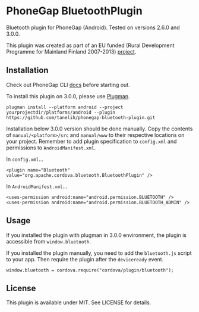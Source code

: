 PhoneGap BluetoothPlugin
========================
Bluetooth plugin for PhoneGap (Android). Tested on versions 2.6.0 and 3.0.0.

This plugin was created as part of an EU funded (Rural Development Programme for Mainland Finland 2007-2013) 
[project](http://www.jamk.fi/projektit/1180).

Installation
------------
Check out PhoneGap CLI [docs](http://docs.phonegap.com/en/3.0.0/guide_cli_index.md.html#The%20Command-line%20Interface) before starting out.

To install this plugin on 3.0.0, please use [Plugman](https://github.com/apache/cordova-plugman).

```
plugman install --platform android --project yourprojectdir/platforms/android --plugin https://github.com/tanelih/phonegap-bluetooth-plugin.git
```

Installation below 3.0.0 version should be done manually. Copy the contents of `manual/<platform>/src` and `manual/www` to their respective locations on your project. Remember to add plugin specification to `config.xml` and permissions to `AndroidManifest.xml`.

In `config.xml`...
```
<plugin name="Bluetooth" value="org.apache.cordova.bluetooth.BluetoothPlugin" />
```

In `AndroidManifest.xml`...
```
<uses-permission android:name="android.permission.BLUETOOTH" />
<uses-permission android:name="android.permission.BLUETOOTH_ADMIN" />
```

Usage
-----

If you installed the plugin with plugman in 3.0.0 environment, the plugin is accessible from `window.bluetooth`.

If you installed the plugin manually, you need to add the `bluetooth.js` script to your app. Then require the plugin after the `deviceready` event.
```
window.bluetooth = cordova.require("cordova/plugin/bluetooth");
```

License
-------
This plugin is available under MIT. See LICENSE for details.
